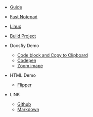 - [Guide](guide.md "Guide")
- [Fast Notepad](notepad.md "Fast Notepad")
- [Linux](linux.md "Linux")
- [Build Project](buildProject.md "Build Project")

- Docsfiy Demo
    - [Code block and Copy to Clipboard](codeBlockAndCopy.md "Code block and Copy to Clipboard")
    - [Codepen](codepen.md "Codepen")
    - [Zoom imape](zoomImage "Zoom image")

- HTML Demo
    - [Flipper](flipperInIframe.html "Flipper")

- LINK
    - [Github](https://www.github.com "Github")
    - [Markdown](http://markdown.p2hp.com/basic-syntax/ "Markdown")